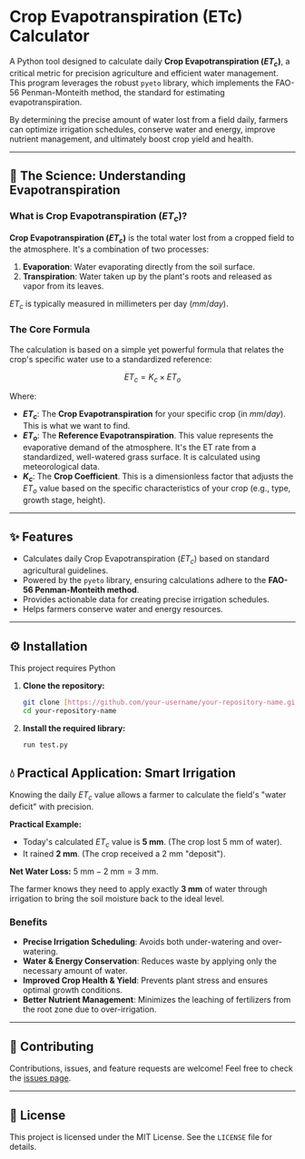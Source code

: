# Crop Evapotranspiration (ETc) Calculator

A Python tool designed to calculate daily **Crop Evapotranspiration ($ET_c$)**, a critical metric for precision agriculture and efficient water management. This program leverages the robust `pyeto` library, which implements the FAO-56 Penman-Monteith method, the standard for estimating evapotranspiration.

By determining the precise amount of water lost from a field daily, farmers can optimize irrigation schedules, conserve water and energy, improve nutrient management, and ultimately boost crop yield and health.

---

## 🌾 The Science: Understanding Evapotranspiration

### What is Crop Evapotranspiration ($ET_c$)?

**Crop Evapotranspiration ($ET_c$)** is the total water lost from a cropped field to the atmosphere. It's a combination of two processes:
1.  **Evaporation**: Water evaporating directly from the soil surface.
2.  **Transpiration**: Water taken up by the plant's roots and released as vapor from its leaves.

$ET_c$ is typically measured in millimeters per day ($mm/day$).

### The Core Formula

The calculation is based on a simple yet powerful formula that relates the crop's specific water use to a standardized reference:

$$ ET_c = K_c \times ET_o $$

Where:
* **$ET_c$**: The **Crop Evapotranspiration** for your specific crop (in $mm/day$). This is what we want to find.
* **$ET_o$**: The **Reference Evapotranspiration**. This value represents the evaporative demand of the atmosphere. It's the ET rate from a standardized, well-watered grass surface. It is calculated using meteorological data.
* **$K_c$**: The **Crop Coefficient**. This is a dimensionless factor that adjusts the $ET_o$ value based on the specific characteristics of your crop (e.g., type, growth stage, height).

---

## ✨ Features

* Calculates daily Crop Evapotranspiration ($ET_c$) based on standard agricultural guidelines.
* Powered by the `pyeto` library, ensuring calculations adhere to the **FAO-56 Penman-Monteith method**.
* Provides actionable data for creating precise irrigation schedules.
* Helps farmers conserve water and energy resources.

---

## ⚙️ Installation

This project requires Python

1.  **Clone the repository:**
    ```bash
    git clone [https://github.com/your-username/your-repository-name.git](https://github.com/your-username/your-repository-name.git)
    cd your-repository-name
    ```

2.  **Install the required library:**
    ```bash
    run test.py
    ```

## 💧 Practical Application: Smart Irrigation

Knowing the daily $ET_c$ value allows a farmer to calculate the field's "water deficit" with precision.

**Practical Example:**
* Today's calculated $ET_c$ value is **5 mm**. (The crop lost 5 mm of water).
* It rained **2 mm**. (The crop received a 2 mm "deposit").

**Net Water Loss:** $5 \text{ mm} - 2 \text{ mm} = 3 \text{ mm}$.

The farmer knows they need to apply exactly **3 mm** of water through irrigation to bring the soil moisture back to the ideal level.

### Benefits
* **Precise Irrigation Scheduling**: Avoids both under-watering and over-watering.
* **Water & Energy Conservation**: Reduces waste by applying only the necessary amount of water.
* **Improved Crop Health & Yield**: Prevents plant stress and ensures optimal growth conditions.
* **Better Nutrient Management**: Minimizes the leaching of fertilizers from the root zone due to over-irrigation.

---

## 🤝 Contributing

Contributions, issues, and feature requests are welcome! Feel free to check the [issues page](https://github.com/your-username/your-repository-name/issues).

---

## 📜 License

This project is licensed under the MIT License. See the `LICENSE` file for details.